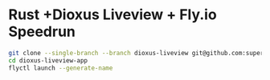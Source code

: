 # Rust +Dioxus Liveview + Fly.io Speedrun

```sh
git clone --single-branch --branch dioxus-liveview git@github.com:superfly/rust-templates.git dioxus-liveview-app
cd dioxus-liveview-app
flyctl launch --generate-name
```